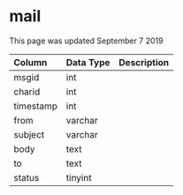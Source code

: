 # mail

This page was updated September 7 2019

| Column | Data Type | Description |
| :--- | :--- | :--- |
| msgid | int |  |
| charid | int |  |
| timestamp | int |  |
| from | varchar |  |
| subject | varchar |  |
| body | text |  |
| to | text |  |
| status | tinyint |  |

